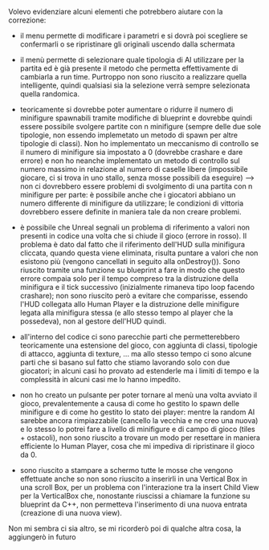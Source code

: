 Volevo evidenziare alcuni elementi che potrebbero aiutare con la correzione:
- il menu permette di modificare i parametri e si dovrà poi scegliere se confermarli o se ripristinare gli originali uscendo dalla schermata

- il menù permette di selezionare quale tipologia di AI utilizzare per la partita ed è già presente
  il metodo che permetta effettivamente di cambiarla a run time. Purtroppo non sono riuscito a realizzare
  quella intelligente, quindi qualsiasi sia la selezione verrà sempre selezionata quella randomica.

- teoricamente si dovrebbe poter aumentare o ridurre il numero di minifigure spawnabili tramite modifiche di blueprint e
  dovrebbe quindi essere possibile svolgere partite con n minifigure (sempre delle due sole tipologie, non essendo implemetato un metodo di spawn
  per altre tipologie di classi). Non ho implementato un meccanismo di controllo se il numero di minifigure sia impostato a 0 (dovrebbe crashare e dare errore)
  e non ho neanche implementato un metodo di controllo sul numero massimo in relazione al numero di caselle libere (impossibile giocare, ci si trova in uno stallo,
  senza mosse possibili da eseguire)
  --> non ci dovrebbero essere problemi di svolgimento di una partita con n minifigure per parte: è possibile anche che i giocatori abbiano un numero
  differente di minifigure da utilizzare; le condizioni di vittoria dovrebbero essere definite in maniera tale da non creare problemi.

- è possibile che Unreal segnali un problema di riferimento a valori non presenti in codice una volta che si chiude il gioco (errore in rosso). Il problema è dato
  dal fatto che il riferimento dell'HUD sulla minifigura cliccata, quando questa viene eliminata, risulta puntare a valori che non esistono più (vengono cancellati
  in seguito alla onDestroy()). Sono riuscito tramite una funzione su blueprint a fare in modo che questo errore compaia solo per il tempo compreso tra
  la distruzione della minifigura e il tick successivo (inizialmente rimaneva tipo loop facendo crashare); non sono riuscito però a evitare che comparisse, essendo l'HUD
  collegata allo Human Player e la distruzione delle minifigure legata alla minifigura stessa (e allo stesso tempo al player che la possedeva), non al gestore dell'HUD quindi.

- all'interno del codice ci sono parecchie parti che permetterebbero teoricamente una estensione del gioco, con aggiunta di classi, tipologie di attacco, aggiunta di texture, ...
  ma allo stesso tempo ci sono alcune parti che si basano sul fatto che stiamo lavorando solo con due giocatori; in alcuni casi ho provato ad estenderle ma i limiti di tempo
  e la complessità in alcuni casi me lo hanno impedito.

- non ho creato un pulsante per poter tornare al menù una volta avviato il gioco, prevalentemente a causa di come ho gestito lo spawn delle minifigure e di come ho gestito lo stato
  dei player: mentre la random AI sarebbe ancora rimpiazzabile (cancello la vecchia e ne creo una nuova) e lo stesso lo potrei fare a livello di minifigure e di campo di gioco (tiles + ostacoli),
  non sono riuscito a trovare un modo per resettare in maniera efficiente lo Human Player, cosa che mi impediva di ripristinare il gioco da 0.

- sono riuscito a stampare a schermo tutte le mosse che vengono effettuate anche so non sono riuscito a inserirli in una Vertical Box in una scroll Box, per un problema con l'interazione tra 
  la insert Child View per la VerticalBox che, nonostante riuscissi a chiamare la funzione su blueprint da C++, non permetteva l'inserimento di una nuova entrata (creazione di una nuova view).
  


Non mi sembra ci sia altro, se mi ricorderò poi di qualche altra cosa, la aggiungerò in futuro
